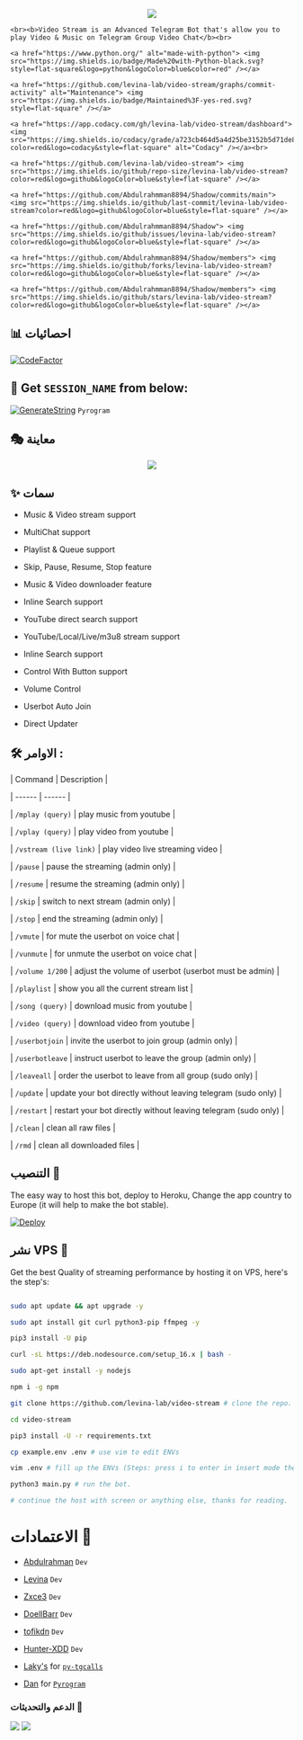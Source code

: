 <p align="center"><a href="https://t.me/VeezVideoBot"><img src="https://github.com/levina-lab/video-stream/raw/main/driver/veezlogo.png"></a></p>

<p align="center">

    <br><b>Video Stream is an Advanced Telegram Bot that's allow you to play Video & Music on Telegram Group Video Chat</b><br>

</p>

<p align="center">

    <a href="https://www.python.org/" alt="made-with-python"> <img src="https://img.shields.io/badge/Made%20with-Python-black.svg?style=flat-square&logo=python&logoColor=blue&color=red" /></a>

    <a href="https://github.com/levina-lab/video-stream/graphs/commit-activity" alt="Maintenance"> <img src="https://img.shields.io/badge/Maintained%3F-yes-red.svg?style=flat-square" /></a>

    <a href="https://app.codacy.com/gh/levina-lab/video-stream/dashboard"> <img src="https://img.shields.io/codacy/grade/a723cb464d5a4d25be3152b5d71de82d?color=red&logo=codacy&style=flat-square" alt="Codacy" /></a><br>

    <a href="https://github.com/levina-lab/video-stream"> <img src="https://img.shields.io/github/repo-size/levina-lab/video-stream?color=red&logo=github&logoColor=blue&style=flat-square" /></a>

    <a href="https://github.com/Abdulrahmman8894/Shadow/commits/main"> <img src="https://img.shields.io/github/last-commit/levina-lab/video-stream?color=red&logo=github&logoColor=blue&style=flat-square" /></a>

    <a href="https://github.com/Abdulrahmman8894/Shadow"> <img src="https://img.shields.io/github/issues/levina-lab/video-stream?color=red&logo=github&logoColor=blue&style=flat-square" /></a>

    <a href="https://github.com/Abdulrahmman8894/Shadow/members"> <img src="https://img.shields.io/github/forks/levina-lab/video-stream?color=red&logo=github&logoColor=blue&style=flat-square" /></a>  

    <a href="https://github.com/Abdulrahmman8894/Shadow/members"> <img src="https://img.shields.io/github/stars/levina-lab/video-stream?color=red&logo=github&logoColor=blue&style=flat-square" /></a>  

</p>

## 📊 احصائيات

[![CodeFactor](https://www.codefactor.io/repository/github/levina-lab/video-stream/badge)](https://www.codefactor.io/repository/github/levina-lab/video-stream)

## 🧪 Get `SESSION_NAME` from below:

[![GenerateString](https://img.shields.io/badge/repl.it-generateString-yellowgreen)](https://replit.com/@levinalab/StringSession#main.py) ``Pyrogram``

## 🎭 معاينة

<p align="center">

  <img src="https://telegra.ph/file/b8c1461bcbbad5664aa48.png">

</p>

## ✨ سمات

- Music & Video stream support

- MultiChat support

- Playlist & Queue support

- Skip, Pause, Resume, Stop feature

- Music & Video downloader feature

- Inline Search support

- YouTube direct search support

- YouTube/Local/Live/m3u8 stream support

- Inline Search support

- Control With Button support

- Volume Control

- Userbot Auto Join

- Direct Updater

## 🛠 الاوامر :

| Command | Description |

| ------ | ------ |

| `/mplay (query)` | play music from youtube |

| `/vplay (query)` | play video from youtube |

| `/vstream (live link)` | play video live streaming video |

| `/pause` | pause the streaming (admin only) |

| `/resume` | resume the streaming (admin only) |

| `/skip` | switch to next stream (admin only) |

| `/stop` | end the streaming (admin only) |

| `/vmute` | for mute the userbot on voice chat |

| `/vunmute` | for unmute the userbot on voice chat |

| `/volume 1/200` | adjust the volume of userbot (userbot must be admin) |

| `/playlist` | show you all the current stream list |

| `/song (query)` | download music from youtube |

| `/video (query)` | download video from youtube |

| `/userbotjoin` | invite the userbot to join group (admin only) |

| `/userbotleave` | instruct userbot to leave the group (admin only) |

| `/leaveall` | order the userbot to leave from all group (sudo only) |

| `/update` | update your bot directly without leaving telegram (sudo only) |

| `/restart` | restart your bot directly without leaving telegram (sudo only) |

| `/clean` | clean all raw files |

| `/rmd` | clean all downloaded files |

## التنصيب 💜

The easy way to host this bot, deploy to Heroku, Change the app country to Europe (it will help to make the bot stable).

[![Deploy](https://www.herokucdn.com/deploy/button.svg)](https://heroku.com/deploy?template=https://github.com/Abdulrahmman8894/ZEZO_MUSIC1)

## نشر VPS 📡

Get the best Quality of streaming performance by hosting it on VPS, here's the step's:

```sh

sudo apt update && apt upgrade -y

sudo apt install git curl python3-pip ffmpeg -y

pip3 install -U pip

curl -sL https://deb.nodesource.com/setup_16.x | bash -

sudo apt-get install -y nodejs

npm i -g npm

git clone https://github.com/levina-lab/video-stream # clone the repo.

cd video-stream

pip3 install -U -r requirements.txt

cp example.env .env # use vim to edit ENVs

vim .env # fill up the ENVs (Steps: press i to enter in insert mode then edit the file. Press Esc to exit the editing mode then type :wq! and press Enter key to save the file).

python3 main.py # run the bot.

# continue the host with screen or anything else, thanks for reading.

```

# الاعتمادات 💖

- [Abdulrahman](https://github.com/Abdulrahmman8894) ``Dev``

- [Levina](https://github.com/levina-lab) ``Dev``

- [Zxce3](https://github.com/Zxce3) ``Dev``

- [DoellBarr](https://github.com/DoellBarr) ``Dev``

- [tofikdn](https://github.com/tofikdn) ``Dev``

- [Hunter-XDD](https://github.com/Hunter-XDD) ``Dev``

- [Laky's](https://github.com/Laky-64) for [``py-tgcalls``](https://github.com/pytgcalls/pytgcalls)

- [Dan](https://github.com/delivrance) for [``Pyrogram``](https://github.com/pyrogram)

### الدعم والتحديثات 🎑

<a href="https://t.me/BAR_ZEZO"><img src="https://img.shields.io/badge/Join-Group%20Support-blue.svg?style=for-the-badge&logo=Telegram"></a> <a href="https://t.me/zezoteams"><img src="https://img.shields.io/badge/Join-Updates%20Channel-blue.svg?style=for-the-badge&logo=Telegram"></a> 

